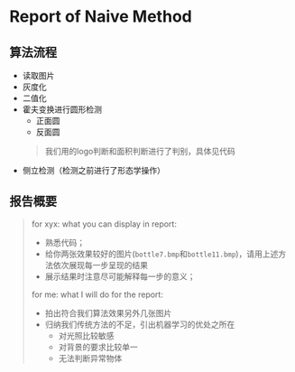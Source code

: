 # Report of Naive Method

## 算法流程
- 读取图片
- 灰度化
- 二值化
- 霍夫变换进行圆形检测
    - 正面圆
    - 反面圆
    >我们用的logo判断和面积判断进行了判别，具体见代码
- 侧立检测（检测之前进行了形态学操作）

## 报告概要
>for xyx: what you can display in report:
>
>- 熟悉代码；
>- 给你两张效果较好的图片(`bottle7.bmp`和`bottle11.bmp`)，请用上述方法依次展现每一步呈现的结果
>- 展示结果时注意尽可能解释每一步的意义；
>
>for me: what I will do for the report:
>
>- 拍出符合我们算法效果另外几张图片
>- 归纳我们传统方法的不足，引出机器学习的优处之所在  
>   - 对光照比较敏感
>   - 对背景的要求比较单一
>   - 无法判断异常物体
